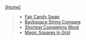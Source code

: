 [[Home]](https://github.com/anicksaha/leetcode/blob/master/README.md)

> - [Fair Candy Swap](https://leetcode.com/problems/fair-candy-swap/description/)
> - [Backspace String Compare](https://leetcode.com/problems/backspace-string-compare/description/)
> - [Shortest Completing Word](https://leetcode.com/problems/shortest-completing-word/description/)
> - [Magic Squares In Grid](https://leetcode.com/problems/magic-squares-in-grid/description/)
